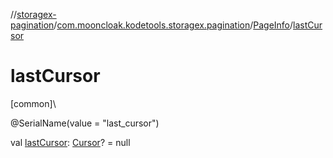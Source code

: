 //[storagex-pagination](../../../index.md)/[com.mooncloak.kodetools.storagex.pagination](../index.md)/[PageInfo](index.md)/[lastCursor](last-cursor.md)

# lastCursor

[common]\

@SerialName(value = &quot;last_cursor&quot;)

val [lastCursor](last-cursor.md): [Cursor](../-cursor/index.md)? = null
